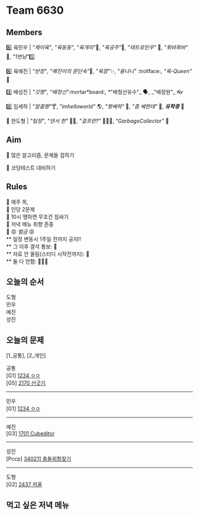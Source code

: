 # Team 6630

## Members

:six: 육민우 | _"제이육"_, _"육동동"_, _"육개미"_:ant:, _"육공주"_:princess:, _"테트로민우"_ 🧩, _"휘바휘바"_ 🙌, _"1번남"_:one:

:six: 육예진 | _"반장"_, _"예진이의 문단속"_:door:, _"육깜"_:sparkles:, _"융나니"_ :trollface:, _"육-Queen"_ 👑

:three: 배성진 | _"깃짱"_, _"배정신"_:mortar*board:, *"배청산유수"_ 🗣️, _"배장원"\_ :eyeglasses:

:zero: 임세하 | _"알콜짱"_:cocktail:, _"imhelloworld"_ 🌎, _"짱쎄하"_ 💪, _"좀 쎄한데"_ 👀, **_유학중_** 🚀

💯 한도형 | _"팀장"_, _"댄서 한"_ 🕺🏻, _"걸프란?"_ 🤷🏻‍♀️, _"GarbageCollector"_ 🤖

## Aim

:dart: 많은 알고리즘, 문제들 접하기

:dart: 코딩테스트 대비하기

## Rules

:pushpin: 매주 목,  
:pushpin: 인당 2문제  
:pushpin: 10시 땡하면 무조건 짐싸기  
:pushpin: 저녁 메뉴 취향 존중  
:pushpin: :rage: _벌금_ :rage:  
** 일정 변동시 1주일 전까지 공지!!  
** 그 이후 결석 통보: :money_with_wings:  
** 자료 안 올림(스터디 시작전까지): :money_with_wings:  
** 둘 다 안함: :money_with_wings::money_with_wings::money_with_wings:

## 오늘의 순서

도형  
민우  
예진  
성진

## 오늘의 문제

[1_공통], [2_개인]

공통  
[G1] [1234 ㅇㅇ](https://www.acmicpc.net/problem/1234)  
[G5] [2170 선긋기](https://www.acmicpc.net/problem/2170)

---

민우  
[G1] [1234 ㅇㅇ](https://www.acmicpc.net/problem/1234)

---

예진  
[G3] [1701 Cubeditor](https://www.acmicpc.net/problem/1701)

---

성진  
[Pccp] [340211 충돌위험찾기](https://school.programmers.co.kr/learn/courses/30/lessons/340211)

---

도형  
[G2] [2437 저울](https://www.acmicpc.net/problem/2437)

## 먹고 싶은 저녁 메뉴
